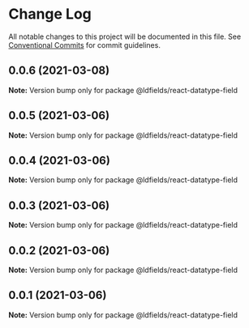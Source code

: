 # Change Log

All notable changes to this project will be documented in this file.
See [Conventional Commits](https://conventionalcommits.org) for commit guidelines.

## 0.0.6 (2021-03-08)

**Note:** Version bump only for package @ldfields/react-datatype-field





## 0.0.5 (2021-03-06)

**Note:** Version bump only for package @ldfields/react-datatype-field





## 0.0.4 (2021-03-06)

**Note:** Version bump only for package @ldfields/react-datatype-field





## 0.0.3 (2021-03-06)

**Note:** Version bump only for package @ldfields/react-datatype-field





## 0.0.2 (2021-03-06)

**Note:** Version bump only for package @ldfields/react-datatype-field





## 0.0.1 (2021-03-06)

**Note:** Version bump only for package @ldfields/react-datatype-field
